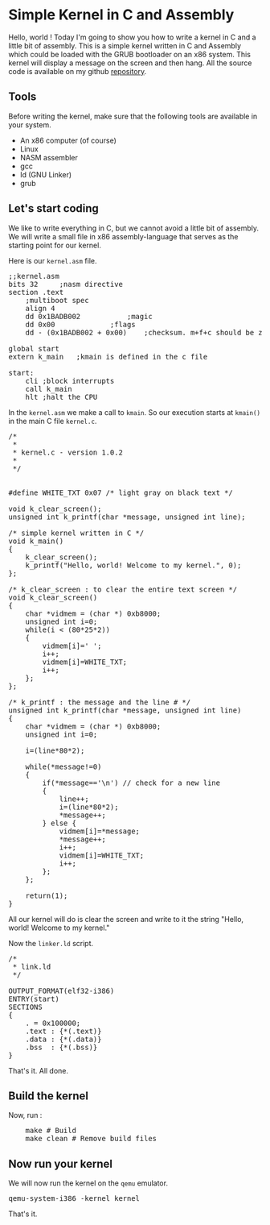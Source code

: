 Simple Kernel in C and Assembly
===============================

Hello, world ! Today I'm going to show you how to write a kernel in C and a little bit of assembly. This is a simple kernel written in C and Assembly which could be loaded with the GRUB bootloader on an x86 system. This kernel will
display a message on the screen and then hang. All the source code is available on my github [repository](https://github.com/debashisbarman/Simple-Kernel-in-C-and-Assembly).

## Tools
Before writing the kernel, make sure that the following tools are available in your system.
<ul>
<li>An x86 computer (of course)</li>
<li>Linux</li>
<li>NASM assembler</li>
<li>gcc</li>
<li>ld (GNU Linker)</li>
<li>grub</li>
</ul>

## Let's start coding
We like to write everything in C, but we cannot avoid a little bit of assembly. We will write a small file in x86
assembly-language that serves as the starting point for our kernel. 

Here is our <code>kernel.asm</code> file.
<pre>
;;kernel.asm
bits 32		;nasm directive
section .text
	;multiboot spec
	align 4
	dd 0x1BADB002			;magic
	dd 0x00				;flags
	dd - (0x1BADB002 + 0x00)	;checksum. m+f+c should be zero

global start
extern k_main	;kmain is defined in the c file

start:
	cli	;block interrupts
	call k_main
	hlt	;halt the CPU
</pre>

In the <code>kernel.asm</code> we make a call to <code>kmain</code>. So our execution starts at <code>kmain()</code> in the main C file <code>kernel.c</code>.

<pre>
/*
 *
 * kernel.c - version 1.0.2
 * 
 */


#define WHITE_TXT 0x07 /* light gray on black text */

void k_clear_screen();
unsigned int k_printf(char *message, unsigned int line);

/* simple kernel written in C */
void k_main() 
{
	k_clear_screen();
	k_printf("Hello, world! Welcome to my kernel.", 0);
};

/* k_clear_screen : to clear the entire text screen */
void k_clear_screen()
{
	char *vidmem = (char *) 0xb8000;
	unsigned int i=0;
	while(i < (80*25*2))
	{
		vidmem[i]=' ';
		i++;
		vidmem[i]=WHITE_TXT;
		i++;
	};
};

/* k_printf : the message and the line # */
unsigned int k_printf(char *message, unsigned int line)
{
	char *vidmem = (char *) 0xb8000;
	unsigned int i=0;

	i=(line*80*2);

	while(*message!=0)
	{
		if(*message=='\n') // check for a new line
		{
			line++;
			i=(line*80*2);
			*message++;
		} else {
			vidmem[i]=*message;
			*message++;
			i++;
			vidmem[i]=WHITE_TXT;
			i++;
		};
	};

	return(1);
}
</pre>

All our kernel will do is clear the screen and write to it the string "Hello, world! Welcome to my kernel."

Now the <code>linker.ld</code> script.

<pre>
/*
 * link.ld
 */

OUTPUT_FORMAT(elf32-i386)
ENTRY(start)
SECTIONS
{
	. = 0x100000;
	.text : {*(.text)}
	.data : {*(.data)}
	.bss  : {*(.bss)}
}
</pre>

That's it. All done.

## Build the kernel
Now, run :

<pre>
	make # Build
	make clean # Remove build files
</pre>

## Now run your kernel
We will now run the kernel on the <code>qemu</code> emulator.

<pre>
qemu-system-i386 -kernel kernel
</pre>

That's it.
